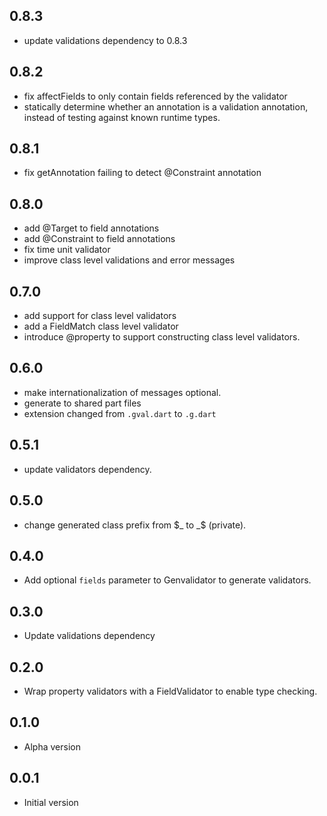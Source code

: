 ## 0.8.3
 - update validations dependency to 0.8.3

## 0.8.2
 - fix affectFields to only contain fields referenced by the validator
 - statically determine whether an annotation is a validation annotation,
   instead of testing against known runtime types.

## 0.8.1
 - fix getAnnotation failing to detect @Constraint annotation

## 0.8.0
 - add @Target to field annotations
 - add @Constraint to field annotations
 - fix time unit validator
 - improve class level validations and error messages

## 0.7.0
- add support for class level validators
- add a FieldMatch class level validator
- introduce @property to support constructing class level validators.

## 0.6.0
- make internationalization of messages optional.
- generate to shared part files
- extension changed from `.gval.dart` to `.g.dart`

## 0.5.1

- update validators dependency.

## 0.5.0

- change generated class prefix from $_ to _$ (private).

## 0.4.0

- Add optional `fields` parameter to Genvalidator to generate validators.

## 0.3.0

- Update validations dependency

## 0.2.0

- Wrap property validators with a FieldValidator to enable type checking.

## 0.1.0

- Alpha version

## 0.0.1

- Initial version
